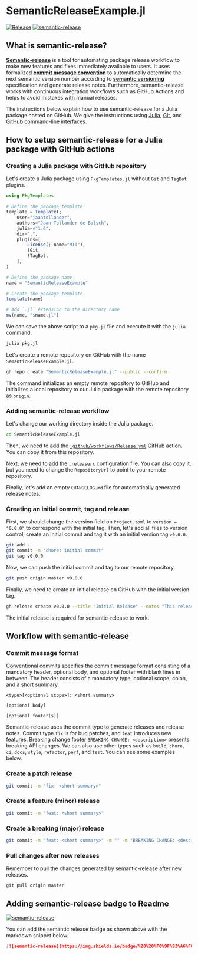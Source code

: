 # SemanticReleaseExample.jl
[![Release](https://github.com/jaantollander/SemanticReleaseExample.jl/actions/workflows/Release.yml/badge.svg)](https://github.com/jaantollander/SemanticReleaseExample.jl/actions/workflows/Release.yml)
[![semantic-release](https://img.shields.io/badge/%20%20%F0%9F%93%A6%F0%9F%9A%80-semantic--release-e10079.svg)](https://github.com/semantic-release/semantic-release)

## What is semantic-release?
[**Semantic-release**](https://github.com/semantic-release/semantic-release) is a tool for automating package release workflow to make new features and fixes immediately available to users. It uses formalized [**commit message convention**](https://www.conventionalcommits.org) to automatically determine the next semantic version number according to [**semantic versioning**](https://semver.org/) specification and generate release notes. Furthermore, semantic-release works with continuous integration workflows such as GitHub Actions and helps to avoid mistakes with manual releases.

The instructions below explain how to use semantic-release for a Julia package hosted on GitHub. We give the instructions using [Julia](https://julialang.org/), [Git](https://git-scm.com/), and [GitHub](https://cli.github.com/) command-line interfaces.


## How to setup semantic-release for a Julia package with GitHub actions
### Creating a Julia package with GitHub repository
Let's create a Julia package using `PkgTemplates.jl` without `Git` and `TagBot` plugins.

```julia
using PkgTemplates

# Define the package template
template = Template(;
    user="jaantollander",
    authors="Jaan Tollander de Balsch",
    julia=v"1.6",
    dir=".",
    plugins=[
        License(; name="MIT"),
        !Git,
        !TagBot,
    ],
)

# Define the package name
name = "SemanticReleaseExample"

# Create the package template
template(name)

# Add `.jl` extension to the directory name
mv(name, "$name.jl")
```

We can save the above script to a `pkg.jl` file and execute it with the `julia` command.

```bash
julia pkg.jl
```

Let's create a remote repository on GitHub with the name `SemanticReleaseExample.jl`.

```bash
gh repo create "SemanticReleaseExample.jl" --public --confirm
```

The command initializes an empty remote repository to GitHub and initializes a local repository to our Julia package with the remote repository as `origin`.

### Adding semantic-release workflow
Let's change our working directory inside the Julia package.

```bash
cd SemanticReleaseExample.jl
```

Then, we need to add the [`.github/workflows/Release.yml`](./.github/workflows/Release.yml) GitHub action. You can copy it from this repository.

Next, we need to add the [`.releaserc`](./.releaserc) configuration file. You can also copy it, but you need to change the `RepositoryUrl` to point to your remote repository.

Finally, let's add an empty `CHANGELOG.md` file for automatically generated release notes.

### Creating an initial commit, tag and release
First, we should change the version field on `Project.toml` to `version = "0.0.0"` to correspond with the initial tag. Then, let's add all files to version control, create an initial commit and tag it with an initial version tag `v0.0.0`.

```bash
git add .
git commit -m "chore: initial commit"
git tag v0.0.0
```

Now, we can push the initial commit and tag to our remote repository.

```bash
git push origin master v0.0.0
```

Finally, we need to create an initial release on GitHub with the initial version tag. 

```bash
gh release create v0.0.0 --title "Initial Release" --notes "This release corresponds to the initial commit on the repository and is meant to kickstart the semantic release process."
```

The initial release is required for semantic-release to work.


## Workflow with semantic-release
### Commit message format
[Conventional commits](https://www.conventionalcommits.org/en/v1.0.0/) specifies the commit message format consisting of a mandatory header, optional body, and optional footer with blank lines in between. The header consists of a mandatory type, optional scope, colon, and a short summary.

```
<type>[<optional scope>]: <short summary>

[optional body]

[optional footer(s)]
```

Semantic-release uses the commit type to generate releases and release notes. Commit type `fix` is for bug patches, and `feat` introduces new features. Breaking change footer `BREAKING CHANGE: <description>` presents breaking API changes. We can also use other types such as `build`, `chore`, `ci`, `docs`, `style`, `refactor`, `perf`, and `test`. You can see some examples below.

### Create a patch release

```bash
git commit -m "fix: <short summary>"
```

### Create a feature (minor) release

```bash
git commit -m "feat: <short summary>"
```

### Create a breaking (major) release

```bash
git commit -m "feat: <short summary>" -m "" -m "BREAKING CHANGE: <description>"
```

### Pull changes after new releases
Remember to pull the changes generated by semantic-release after new releases.

```
git pull origin master
```


## Adding semantic-release badge to Readme
[![semantic-release](https://img.shields.io/badge/%20%20%F0%9F%93%A6%F0%9F%9A%80-semantic--release-e10079.svg)](https://github.com/semantic-release/semantic-release)

You can add the semantic release badge as shown above with the markdown snippet below.

```markdown
[![semantic-release](https://img.shields.io/badge/%20%20%F0%9F%93%A6%F0%9F%9A%80-semantic--release-e10079.svg)](https://github.com/semantic-release/semantic-release)
```
